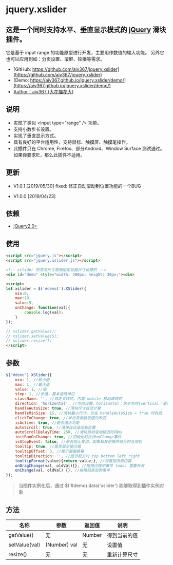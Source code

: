 # jquery.xslider
## 这是一个同时支持水平、垂直显示模式的 [jQuery](http://jquery.com) 滑块插件。
它是基于 input range 的功能原型进行开发，主要用作数值的输入功能。 另外它也可以应用到如：分页设置、滚屏、轮播等需求。
 - [GitHub: https://github.com/aiv367/jquery.xslider](https://github.com/aiv367/jquery.xslider)
 - [Demo: https://aiv367.github.io/jquery.xslider/demo/](https://aiv367.github.io/jquery.xslider/demo/)
 - [Author：aiv367 (大花猫花大)](mailto:aiv367@qq.com)

## 说明
 - 实现了类似 &lt;input type=&quot;range&quot; /&gt; 功能。
 - 支持小数步长设置。
 - 实现了垂直显示方式。
 - 具有良好的平台适用性，支持鼠标、触摸屏、触摸笔操作。
 - 此插件只在 Chrome, Firefox、部分Android、Window Surface 测试通过。如果你要求IE，那么此插件不适用。
  
## 更新
 - V1.0.1 [2019/05/30]
	fixed: 修正自动滚动到位置功能的一个BUG

 - V1.0.0 [2019/04/23]


## 依赖
 - [jQuery2.0+](http://jquery.com)

## 使用

```html
<script src="jquery.js"></script>
<script src="jquery.xslider.js"></script>
```

```html
<!-- xslider 的宽高尺寸是随指定容器尺寸设置的 -->
<div id="demo" style="width: 200px; height: 30px;"><div>

<script>
let xslider = $('#demo1').XSlider({
    min:0,
    max:10,
    value:5,
    onChange: function(val){
        console.log(val);
    }
});

// xslider.getValue();
// xslider.setValue(5);
// xslider.resize();
</script>
```

## 参数
```javascript
$("#demo").XSlider({
    min: 1, //最小值
    max: 1, //最大值
    value: 1, //值
    step: 1, //步值，基本拖拽单位
    className: '', //自定义样式，内置 mobile 移动端样式
    direction: 'horizontal', //方向设置。horizontal：水平方向|vertical：垂直方向
    handleAutoSize: true, //滑块尺寸自动计算
    handleMinSize: 15, //滑块最小尺寸，仅在 handleAutoSize = true 时有效
    clickToChange: true, //单击背景触发值的改变
    isActive: true, //是否激活功能
    autoScroll: true, //滑块自动滚动到位置
    autoScrollDelayTime: 250, //滑块自动滚动延迟时间ms
    initRunOnChange: true, //初始化时执行onChange事件
    isStopEvent: false, //是否阻止冒泡，如果和其他插件结合时会用到
    tooltip: true, //是否显示提示框
    tooltipOffset: 3, //提示框偏移量
    tooltipDirection: '', //提示框方向 top bottom left right
    tooltipFormat(value){return value;}, //设置提示框内容
    onDragChange(val, oldVal){}, //拖拽过程中事件 todo: 需要开发
    onChange(val, oldVal) {}, //拖拽结束后的事件
});
```
> 当插件实例化后，通过 $('#demo).data('xslider') 能够取得到插件实例对象

## 方法

名称|参数|返回值|说明
-|-|-|-
getValue()|无|Number|得到当前的值
setValue(val)|(Number) val|无|设置值
resize()|无|无|重新计算尺寸
